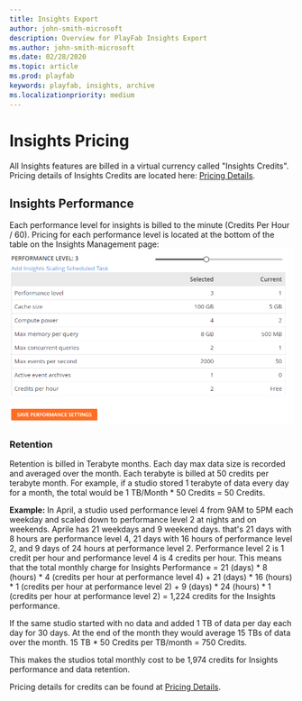 ```yaml
---
title: Insights Export
author: john-smith-microsoft
description: Overview for PlayFab Insights Export
ms.author: john-smith-microsoft
ms.date: 02/28/2020
ms.topic: article
ms.prod: playfab
keywords: playfab, insights, archive
ms.localizationpriority: medium
---
```


# Insights Pricing
All Insights features are billed in a virtual currency called "Insights Credits". Pricing details of Insights Credits are located here: [Pricing Details](http://playfab.com/pricing).

## Insights Performance
Each performance level for insights is billed to the minute (Credits Per Hour / 60). Pricing for each performance level is located at the bottom of the table on the Insights Management page:
![Insights Slider](media/performance-level2.png)<br>


### Retention
Retention is billed in Terabyte months. Each day max data size is recorded and averaged over the month. Each terabyte is billed at 50 credits per terabyte month. For example, if a studio stored 1 terabyte of data every day for a month, the total would be 1 TB/Month * 50 Credits = 50 Credits.

**Example:**
In April, a studio used performance level 4 from 9AM to 5PM each weekday and scaled down to performance level 2 at nights and on weekends. Aprile has 21 weekdays and 9 weekend days. that's 21 days with 8 hours are performance level 4, 21 days with 16 hours of performance level 2, and 9 days of 24 hours at performance level 2. Performance level 2 is 1 credit per hour and performance level 4 is 4 credits per hour. This means that the total monthly charge for Insights Performance = 21 (days) * 8 (hours) * 4 (credits per hour at performance level 4) + 21 (days) * 16 (hours) * 1 (credits per hour at performance level 2) + 9 (days) * 24 (hours) * 1 (credits per hour at performance level 2) = 1,224 credits for the Insights performance. 

If the same studio started with no data and added 1 TB of data per day each day for 30 days. At the end of the month they would average 15 TBs of data over the month. 15 TB * 50 Credits per TB/month = 750 Credits.

This makes the studios total monthly cost to be 1,974 credits for Insights performance and data retention.

Pricing details for credits can be found at [Pricing Details](http://playfab.com/pricing).
